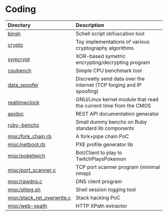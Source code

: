 # Coding

| Directory | Description |
|:----------|:------------|
| [binsh](binsh) | Schell script obfuscation tool |
| [crypto](crypto) | Toy implementations of various cryptography algorithms |
| [symcrypt](symcrypt) | XOR-based symetric encrypting/decrypting program |
| [cpubench](cpubench) | Simple CPU benchmark tool |
| [data_spoofer](data_spoofer) | Discreetly send data over the internet (TCP forging and IP spoofing) |
| [realtimeclock](realtimeclock) | GNU/Linux kernel module that read the current time from the CMOS |
| [apidoc](apidoc) | REST API documentation generator |
| [ruby-benchs](ruby-benchs) | Small dummy benchs on Ruby standard lib components |
| [misc/fork_chain.rb](misc/fork_chain.rb) | A fork+pipe chain PoC |
| [misc/netboot.rb](misc/netboot.rb) | PXE profile generator lib |
| [misc/poketwich](misc/poketwich) | Bot/Client to play to TwitchPlaysPokemon |
| [misc/port_scanner.c](misc/port_scanner.c) | TCP port scanner program (minimal nmap) |
| [misc/rawdns.c](misc/rawdns.c) | DNS client program |
| [misc/shlog.sh](misc/shlog.sh) | Shell session logging tool |
| [misc/stack_ret_overwrite.c](misc/stack_ret_overwrite.c) | Stack hacking PoC |
| [misc/web-xpath](misc/web-xpath) | HTTP XPath extractor |
